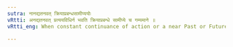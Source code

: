 ```yaml
---
sutra: नानद्यतनवत् क्रियाप्रबन्धसामीप्ययोः
vRtti: अनद्यतनवत् प्रत्ययविधिर्न भवति क्रियाप्रबन्धे सामीप्ये च गम्यमाने ॥
vRtti_eng: When constant continuance of action or a near Past or Future is meant, the Past and Future are not denoted as taught in (III. 2. 111) and (III. 3. 15), through the Imperfect and the Second Future, but through the Aorist and the First Future.

---
```

